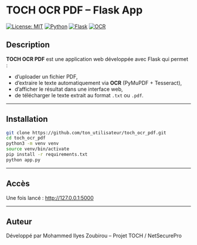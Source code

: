 # TOCH OCR PDF – Flask App

[![License: MIT](https://img.shields.io/badge/License-MIT-blue.svg)](LICENSE)
[![Python](https://img.shields.io/badge/Python-3.8%2B-blue.svg)](https://www.python.org/)
[![Flask](https://img.shields.io/badge/Framework-Flask-lightgrey.svg)](https://flask.palletsprojects.com/)
[![OCR](https://img.shields.io/badge/OCR-pytesseract-green.svg)](https://github.com/madmaze/pytesseract)

## Description

**TOCH OCR PDF** est une application web développée avec Flask qui permet :
- d’uploader un fichier PDF,
- d’extraire le texte automatiquement via **OCR** (PyMuPDF + Tesseract),
- d’afficher le résultat dans une interface web,
- de télécharger le texte extrait au format `.txt` ou `.pdf`.

---

## Installation

```bash
git clone https://github.com/ton_utilisateur/toch_ocr_pdf.git
cd toch_ocr_pdf
python3 -m venv venv
source venv/bin/activate
pip install -r requirements.txt
python app.py
```

---

## Accès

Une fois lancé : http://127.0.0.1:5000

---

## Auteur

Développé par Mohammed Ilyes Zoubirou – Projet TOCH / NetSecurePro

